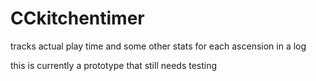 # CCkitchentimer
tracks actual play time and some other stats for each ascension in a log

this is currently a prototype that still needs testing
